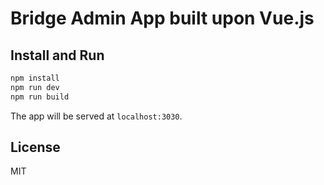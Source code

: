 # Bridge Admin App built upon Vue.js

## Install and Run

```bash
npm install
npm run dev
npm run build
```

The app will be served at `localhost:3030`.

## License

MIT
